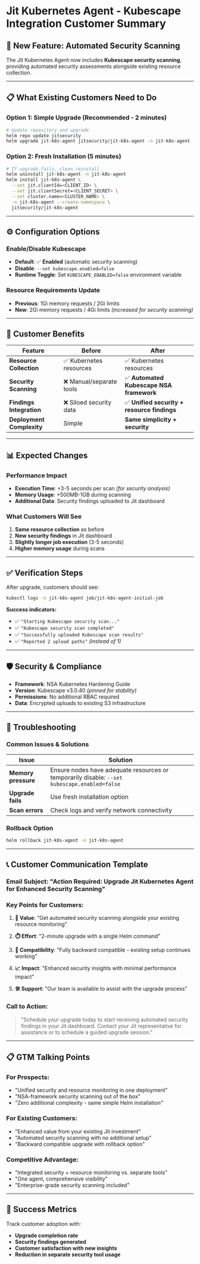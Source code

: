 # Jit Kubernetes Agent - Kubescape Integration Customer Summary

## 🚀 **New Feature: Automated Security Scanning**

The Jit Kubernetes Agent now includes **Kubescape security scanning**, providing automated security assessments alongside existing resource collection.

---

## 📋 **What Existing Customers Need to Do**

### **Option 1: Simple Upgrade (Recommended - 2 minutes)**
```bash
# Update repository and upgrade
helm repo update jitsecurity
helm upgrade jit-k8s-agent jitsecurity/jit-k8s-agent -n jit-k8s-agent
```

### **Option 2: Fresh Installation (5 minutes)**
```bash
# If upgrade fails, clean reinstall
helm uninstall jit-k8s-agent -n jit-k8s-agent
helm install jit-k8s-agent \
  --set jit.clientId=<CLIENT_ID> \
  --set jit.clientSecret=<CLIENT_SECRET> \
  --set cluster.name=<CLUSTER_NAME> \
  -n jit-k8s-agent --create-namespace \
  jitsecurity/jit-k8s-agent
```

---

## ⚙️ **Configuration Options**

### **Enable/Disable Kubescape**
- **Default**: ✅ **Enabled** (automatic security scanning)
- **Disable**: `--set kubescape.enabled=false`
- **Runtime Toggle**: Set `KUBESCAPE_ENABLED=false` environment variable

### **Resource Requirements Update**
- **Previous**: 1Gi memory requests / 2Gi limits
- **New**: 2Gi memory requests / 4Gi limits *(increased for security scanning)*

---

## 🎯 **Customer Benefits**

| Feature | Before | After |
|---------|--------|-------|
| **Resource Collection** | ✅ Kubernetes resources | ✅ Kubernetes resources |
| **Security Scanning** | ❌ Manual/separate tools | ✅ **Automated Kubescape NSA framework** |
| **Findings Integration** | ❌ Siloed security data | ✅ **Unified security + resource findings** |
| **Deployment Complexity** | Simple | **Same simplicity + security** |

---

## 📊 **Expected Changes**

### **Performance Impact**
- **Execution Time**: +3-5 seconds per scan *(for security analysis)*
- **Memory Usage**: +500MB-1GB during scanning
- **Additional Data**: Security findings uploaded to Jit dashboard

### **What Customers Will See**
1. **Same resource collection** as before
2. **New security findings** in Jit dashboard
3. **Slightly longer job execution** (3-5 seconds)
4. **Higher memory usage** during scans

---

## ✅ **Verification Steps**

After upgrade, customers should see:
```bash
kubectl logs -n jit-k8s-agent job/jit-k8s-agent-initial-job
```

**Success indicators:**
- ✅ `"Starting Kubescape security scan..."`
- ✅ `"Kubescape security scan completed"`
- ✅ `"Successfully uploaded Kubescape scan results"`
- ✅ `"Reported 2 upload paths"` *(instead of 1)*

---

## 🛡️ **Security & Compliance**

- **Framework**: NSA Kubernetes Hardening Guide
- **Version**: Kubescape v3.0.40 *(pinned for stability)*
- **Permissions**: No additional RBAC required
- **Data**: Encrypted uploads to existing S3 infrastructure

---

## 🔧 **Troubleshooting**

### **Common Issues & Solutions**

| Issue | Solution |
|-------|----------|
| **Memory pressure** | Ensure nodes have adequate resources or temporarily disable: `--set kubescape.enabled=false` |
| **Upgrade fails** | Use fresh installation option |
| **Scan errors** | Check logs and verify network connectivity |

### **Rollback Option**
```bash
helm rollback jit-k8s-agent -n jit-k8s-agent
```

---

## 📞 **Customer Communication Template**

### **Email Subject**: "Action Required: Upgrade Jit Kubernetes Agent for Enhanced Security Scanning"

### **Key Points for Customers**:

1. **🎯 Value**: "Get automated security scanning alongside your existing resource monitoring"

2. **⏱️ Effort**: "2-minute upgrade with a single Helm command"

3. **🔄 Compatibility**: "Fully backward compatible - existing setup continues working"

4. **📈 Impact**: "Enhanced security insights with minimal performance impact"

5. **🛠️ Support**: "Our team is available to assist with the upgrade process"

### **Call to Action**:
> "Schedule your upgrade today to start receiving automated security findings in your Jit dashboard. Contact your Jit representative for assistance or to schedule a guided upgrade session."

---

## 📋 **GTM Talking Points**

### **For Prospects**:
- "Unified security and resource monitoring in one deployment"
- "NSA-framework security scanning out of the box"
- "Zero additional complexity - same simple Helm installation"

### **For Existing Customers**:
- "Enhanced value from your existing Jit investment"
- "Automated security scanning with no additional setup"
- "Backward compatible upgrade with rollback option"

### **Competitive Advantage**:
- "Integrated security + resource monitoring vs. separate tools"
- "One agent, comprehensive visibility"
- "Enterprise-grade security scanning included"

---

## 🎯 **Success Metrics**

Track customer adoption with:
- **Upgrade completion rate**
- **Security findings generated**
- **Customer satisfaction with new insights**
- **Reduction in separate security tool usage**
